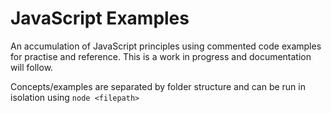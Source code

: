 # JavaScript Examples

An accumulation of JavaScript principles using commented code examples for practise and reference. This is a work in progress and documentation will follow.

Concepts/examples are separated by folder structure and can be run in isolation using `node <filepath>`
